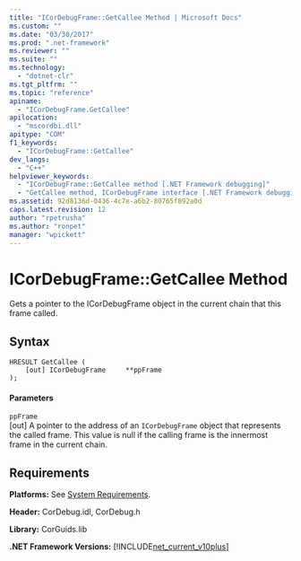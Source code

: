 ```yaml
---
title: "ICorDebugFrame::GetCallee Method | Microsoft Docs"
ms.custom: ""
ms.date: "03/30/2017"
ms.prod: ".net-framework"
ms.reviewer: ""
ms.suite: ""
ms.technology: 
  - "dotnet-clr"
ms.tgt_pltfrm: ""
ms.topic: "reference"
apiname: 
  - "ICorDebugFrame.GetCallee"
apilocation: 
  - "mscordbi.dll"
apitype: "COM"
f1_keywords: 
  - "ICorDebugFrame::GetCallee"
dev_langs: 
  - "C++"
helpviewer_keywords: 
  - "ICorDebugFrame::GetCallee method [.NET Framework debugging]"
  - "GetCallee method, ICorDebugFrame interface [.NET Framework debugging]"
ms.assetid: 92d8136d-0436-4c7e-a6b2-80765f892a0d
caps.latest.revision: 12
author: "rpetrusha"
ms.author: "ronpet"
manager: "wpickett"
---
```

# ICorDebugFrame::GetCallee Method
Gets a pointer to the ICorDebugFrame object in the current chain that this frame called.  
  
## Syntax  
  
```  
HRESULT GetCallee (  
    [out] ICorDebugFrame     **ppFrame  
);  
```  
  
#### Parameters  
 `ppFrame`  
 [out] A pointer to the address of an `ICorDebugFrame` object that represents the called frame. This value is null if the calling frame is the innermost frame in the current chain.  
  
## Requirements  
 **Platforms:** See [System Requirements](../../../../docs/framework/get-started/system-requirements.md).  
  
 **Header:** CorDebug.idl, CorDebug.h  
  
 **Library:** CorGuids.lib  
  
 **.NET Framework Versions:** [!INCLUDE[net_current_v10plus](../../../../includes/net-current-v10plus-md.md)]